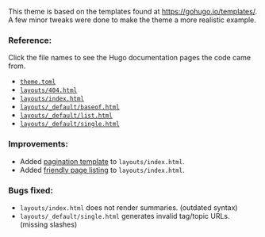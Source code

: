 This theme is based on the templates found at https://gohugo.io/templates/. A few minor tweaks were done to make the theme a more realistic example.

### Reference:
Click the file names to see the Hugo documentation pages the code came from.
* [`theme.toml`](https://gohugo.io/contribute/themes/#create-a-theme-toml-file)
* [`layouts/404.html`](https://gohugo.io/templates/404/#404-html)
* [`layouts/index.html`](https://gohugo.io/templates/homepage/#example-homepage-template)
* [`layouts/_default/baseof.html`](https://gohugo.io/templates/base/#define-the-base-template)
* [`layouts/_default/list.html`](https://gohugo.io/templates/lists/#add-content-and-front-matter-to-list-pages)
* [`layouts/_default/single.html`](https://gohugo.io/templates/single-page-templates/#posts-single-html)

### Improvements:
* Added [pagination template](https://gohugo.io/templates/pagination/#build-the-navigation)  to `layouts/index.html`.
* Added [friendly page listing](https://gohugo.io/content-management/summaries/#example-first-10-articles-with-summaries) to `layouts/index.html`.

### Bugs fixed:
* `layouts/index.html` does not render summaries. (outdated syntax)
* `layouts/_default/single.html` generates invalid tag/topic URLs. (missing slashes)

